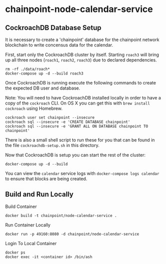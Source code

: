 # chainpoint-node-calendar-service

## CockroachDB Database Setup

It is necessary to create a 'chainpoint' database for the
chainpoint network blockchain to write concensus data
for the calendar.

First, start only the CockroachDB cluster by itself. Starting
`roach3` will bring up all three nodes (`roach1`, `roach2`, `roach3`)
due to declared dependencies.

```
rm -rf ./data/roach*
docker-compose up -d --build roach3
```

Once CockroachDB is running execute the following commands
to create the expected DB user and database.

Note: You will need to have CockroachDB installed locally
in order to have a copy of the `cockroach` CLI. On
OS X you can get this with `brew install cockroach` using Homebrew.

```
cockroach user set chainpoint --insecure
cockroach sql --insecure -e 'CREATE DATABASE chainpoint'
cockroach sql --insecure -e 'GRANT ALL ON DATABASE chainpoint TO chainpoint'
```

There is also a small shell script to run these for you
that can be found in the file `cockroachdb-setup.sh` in
this directory.

Now that CockroachDB is setup you can start the rest of the cluster:

```
docker-compose up -d --build
```

You can view the `calendar` service logs with `docker-compose logs calendar`
to ensure that blocks are being created.

## Build and Run Locally

Build Container

```
docker build -t chainpoint/node-calendar-service .
```

Run Container Locally

```
docker run -p 49160:8080 -d chainpoint/node-calendar-service
```

Login To Local Container

```
docker ps
docker exec -it <container id> /bin/ash
```
